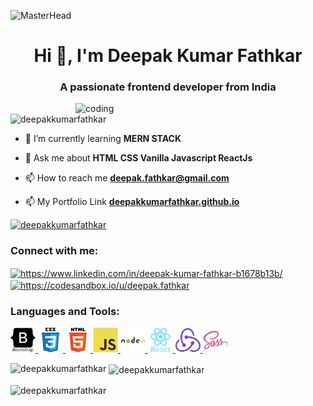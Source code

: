 ![MasterHead](https://miro.medium.com/max/1100/0*FGD6BUzzZs1VJLuY.gif)
<h1 align="center">Hi 👋, I'm Deepak Kumar Fathkar</h1>
<h3 align="center">A passionate frontend developer from India</h3>
<img align="right" alt="coding" width="400" src="https://cdn.dribbble.com/users/1162077/screenshots/3848914/programmer.gif">

<p align="left"> <img src="https://komarev.com/ghpvc/?username=deepakkumarfathkar&label=Profile%20views&color=0e75b6&style=flat" alt="deepakkumarfathkar" /> </p>

- 🌱 I’m currently learning **MERN STACK**

- 💬 Ask me about **HTML CSS Vanilla Javascript ReactJs**

- 📫 How to reach me **deepak.fathkar@gmail.com**

- 📫 My Portfolio Link **[deepakkumarfathkar.github.io](https://deepakkumarfathkar.github.io/)**

<p align="left"> <a href="https://github.com/ryo-ma/github-profile-trophy"><img src="https://github-profile-trophy.vercel.app/?username=deepakkumarfathkar" alt="deepakkumarfathkar" /></a> </p>

<h3 align="left">Connect with me:</h3>
<p align="left">
<a href="https://linkedin.com/in/https://www.linkedin.com/in/deepak-kumar-fathkar-b1678b13b/" target="blank"><img align="center" src="https://raw.githubusercontent.com/rahuldkjain/github-profile-readme-generator/master/src/images/icons/Social/linked-in-alt.svg" alt="https://www.linkedin.com/in/deepak-kumar-fathkar-b1678b13b/" height="30" width="40" /></a>
<a href="https://codesandbox.com/https://codesandbox.io/u/deepak.fathkar" target="blank"><img align="center" src="https://raw.githubusercontent.com/rahuldkjain/github-profile-readme-generator/master/src/images/icons/Social/codesandbox.svg" alt="https://codesandbox.io/u/deepak.fathkar" height="30" width="40" /></a>
</p>

<h3 align="left">Languages and Tools:</h3>
<p align="left"> <a href="https://getbootstrap.com" target="_blank" rel="noreferrer"> <img src="https://raw.githubusercontent.com/devicons/devicon/master/icons/bootstrap/bootstrap-plain-wordmark.svg" alt="bootstrap" width="40" height="40"/> </a> <a href="https://www.w3schools.com/css/" target="_blank" rel="noreferrer"> <img src="https://raw.githubusercontent.com/devicons/devicon/master/icons/css3/css3-original-wordmark.svg" alt="css3" width="40" height="40"/> </a> <a href="https://www.w3.org/html/" target="_blank" rel="noreferrer"> <img src="https://raw.githubusercontent.com/devicons/devicon/master/icons/html5/html5-original-wordmark.svg" alt="html5" width="40" height="40"/> </a> <a href="https://developer.mozilla.org/en-US/docs/Web/JavaScript" target="_blank" rel="noreferrer"> <img src="https://raw.githubusercontent.com/devicons/devicon/master/icons/javascript/javascript-original.svg" alt="javascript" width="40" height="40"/> </a> <a href="https://nodejs.org" target="_blank" rel="noreferrer"> <img src="https://raw.githubusercontent.com/devicons/devicon/master/icons/nodejs/nodejs-original-wordmark.svg" alt="nodejs" width="40" height="40"/> </a> <a href="https://reactjs.org/" target="_blank" rel="noreferrer"> <img src="https://raw.githubusercontent.com/devicons/devicon/master/icons/react/react-original-wordmark.svg" alt="react" width="40" height="40"/> </a> <a href="https://redux.js.org" target="_blank" rel="noreferrer"> <img src="https://raw.githubusercontent.com/devicons/devicon/master/icons/redux/redux-original.svg" alt="redux" width="40" height="40"/> </a> <a href="https://sass-lang.com" target="_blank" rel="noreferrer"> <img src="https://raw.githubusercontent.com/devicons/devicon/master/icons/sass/sass-original.svg" alt="sass" width="40" height="40"/> </a> </p>

<p><img align="left" src="https://github-readme-stats.vercel.app/api/top-langs?username=deepakkumarfathkar&show_icons=true&locale=en&layout=compact" alt="deepakkumarfathkar" /></p>

<p>&nbsp;<img align="center" src="https://github-readme-stats.vercel.app/api?username=deepakkumarfathkar&show_icons=true&locale=en" alt="deepakkumarfathkar" /></p>

<p><img align="center" src="https://github-readme-streak-stats.herokuapp.com/?user=deepakkumarfathkar&" alt="deepakkumarfathkar" /></p>
